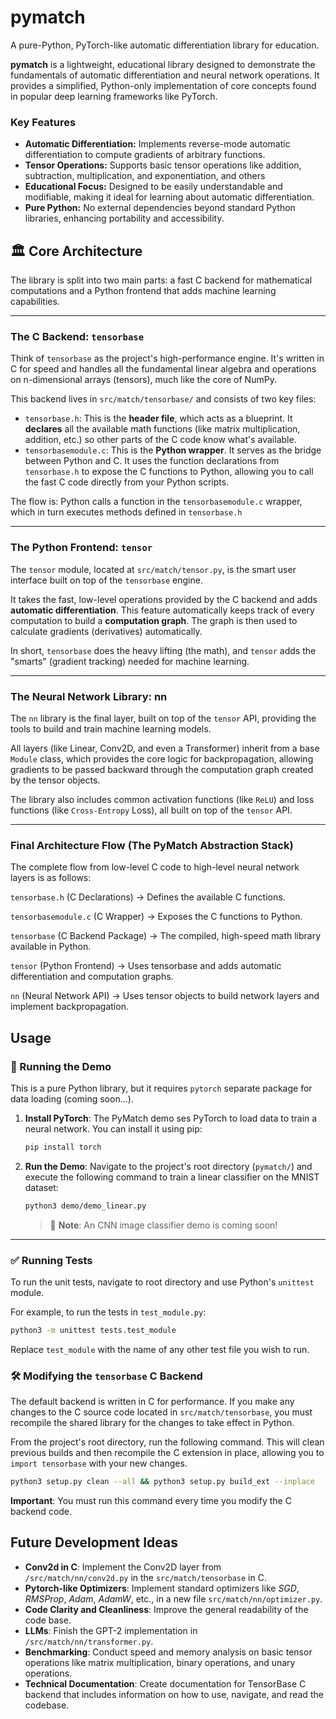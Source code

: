 # pymatch

A pure-Python, PyTorch-like automatic differentiation library for education.

**pymatch** is a lightweight, educational library designed to demonstrate the fundamentals of automatic differentiation and neural network operations. It provides a simplified, Python-only implementation of core concepts found in popular deep learning frameworks like PyTorch.

### Key Features

* **Automatic Differentiation:** Implements reverse-mode automatic differentiation to compute gradients of arbitrary functions.
* **Tensor Operations:** Supports basic tensor operations like addition, subtraction, multiplication, and exponentiation, and others
* **Educational Focus:** Designed to be easily understandable and modifiable, making it ideal for learning about automatic differentiation.
* **Pure Python:** No external dependencies beyond standard Python libraries, enhancing portability and accessibility.

## 🏛️ Core Architecture

The library is split into two main parts: a fast C backend for mathematical computations and a Python frontend that adds machine learning capabilities.

---

### The C Backend: `tensorbase`

Think of `tensorbase` as the project's high-performance engine. It's written in C for speed and handles all the fundamental linear algebra and operations on n-dimensional arrays (tensors), much like the core of NumPy.

This backend lives in `src/match/tensorbase/` and consists of two key files:

* `tensorbase.h`: This is the **header file**, which acts as a blueprint. It **declares** all the available math functions (like matrix multiplication, addition, etc.) so other parts of the C code know what's available.
* `tensorbasemodule.c`: This is the **Python wrapper**. It serves as the bridge between Python and C. It uses the function declarations from `tensorbase.h` to expose the C functions to Python, allowing you to call the fast C code directly from your Python scripts.

The flow is: Python calls a function in the `tensorbasemodule.c` wrapper, which in turn executes methods defined in `tensorbase.h`

---

### The Python Frontend: `tensor`

The `tensor` module, located at `src/match/tensor.py`, is the smart user interface built on top of the `tensorbase` engine.

It takes the fast, low-level operations provided by the C backend and adds **automatic differentiation**. This feature automatically keeps track of every computation to build a **computation graph**. The graph is then used to calculate gradients (derivatives) automatically. 

In short, `tensorbase` does the heavy lifting (the math), and `tensor` adds the "smarts" (gradient tracking) needed for machine learning.

---

### The Neural Network Library: nn
The `nn` library is the final layer, built on top of the `tensor` API, providing the tools to build and train machine learning models.

All layers (like Linear, Conv2D, and even a Transformer) inherit from a base `Module` class, which provides the core logic for backpropagation, allowing gradients to be passed backward through the computation graph created by the tensor objects. 

The library also includes common activation functions (like `ReLU`) and loss functions (like `Cross-Entropy` Loss), all built on top of the `tensor` API.

---

### Final Architecture Flow (The PyMatch Abstraction Stack)
The complete flow from low-level C code to high-level neural network layers is as follows:

`tensorbase.h` (C Declarations) → Defines the available C functions.

`tensorbasemodule.c` (C Wrapper) → Exposes the C functions to Python.

`tensorbase` (C Backend Package) → The compiled, high-speed math library available in Python.

`tensor` (Python Frontend) → Uses tensorbase and adds automatic differentiation and computation graphs.

`nn` (Neural Network API) → Uses tensor objects to build network layers and implement backpropagation.

## Usage

### 🚀 Running the Demo

This is a pure Python library, but it requires `pytorch` separate package for data loading (coming soon...).

1.  **Install PyTorch**: The PyMatch demo ses PyTorch to load data to train a neural network. You can install it using pip:
    ```bash
    pip install torch
    ```
2.  **Run the Demo**: Navigate to the project's root directory (`pymatch/`) and execute the following command to train a linear classifier on the MNIST dataset:
    ```bash
    python3 demo/demo_linear.py
    ```
    > 📝 **Note**: An CNN image classifier demo is coming soon\!

---

### ✅ Running Tests

To run the unit tests, navigate to root directory and use Python's `unittest` module.

For example, to run the tests in `test_module.py`:

```bash
python3 -m unittest tests.test_module
```

Replace `test_module` with the name of any other test file you wish to run.

###  🛠️ Modifying the `tensorbase` C Backend

The default backend is written in C for performance. If you make any changes to the C source code located in `src/match/tensorbase`, you must recompile the shared library for the changes to take effect in Python.

From the project's root directory, run the following command. This will clean previous builds and then recompile the C extension in place, allowing you to `import tensorbase` with your new changes.

```bash
python3 setup.py clean --all && python3 setup.py build_ext --inplace
```

**Important**: You must run this command every time you modify the C backend code.


## Future Development Ideas

* **Conv2d in C**: Implement the Conv2D layer from `/src/match/nn/conv2d.py` in the `src/match/tensorbase` in C.
* **Pytorch-like Optimizers**: Implement standard optimizers like _SGD_, _RMSProp_, _Adam_, _AdamW_, etc., in a new file `src/match/nn/optimizer.py`.
* **Code Clarity and Cleanliness**: Improve the general readability of the code base.
* **LLMs**: Finish the GPT-2 implementation in `/src/match/nn/transformer.py`.
* **Benchmarking**: Conduct speed and memory analysis on basic tensor operations like matrix multiplication, binary operations, and unary operations.
* **Technical Documentation**: Create documentation for TensorBase C backend that includes information on how to use, navigate, and read the codebase.


